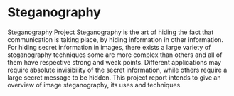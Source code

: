 # Steganography
Steganography Project 
Steganography is the art of hiding the fact that communication is taking place, by hiding information in other information. For hiding secret information in images, there exists a large variety of steganography techniques some are more complex than others and all of them have respective strong and weak points. Different applications may require absolute invisibility of the secret information, while others require a large secret message to be hidden. This project report intends to give an overview of image steganography, its uses and techniques.
